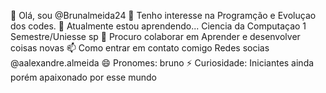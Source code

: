👋 Olá, sou @Brunalmeida24
👀 Tenho interesse na Programção e Evoluçao dos codes.
🌱 Atualmente estou aprendendo... Ciencia da Computaçao 1 Semestre/Uniesse sp
💞️ Procuro colaborar em Aprender  e desenvolver coisas novas 
📫 Como entrar em contato comigo Redes socias @aalexandre.almeida
😄 Pronomes: bruno
⚡ Curiosidade: Iniciantes ainda porém apaixonado por esse mundo 

<!---
Brunalmeida24/Brunalmeida24 is a ✨ special ✨ repository because its `README.md` (this file) appears on your GitHub profile.
You can click the Preview link to take a look at your changes.
--->
